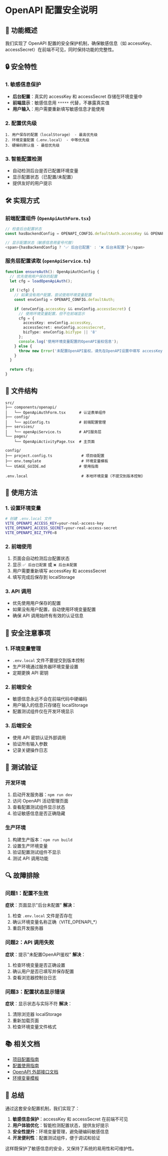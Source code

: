 # OpenAPI 配置安全说明

## 🎯 功能概述

我们实现了 OpenAPI 配置的安全保护机制，确保敏感信息（如 accessKey、accessSecret）在前端不可见，同时保持功能的完整性。

## 🔒 安全特性

### 1. 敏感信息保护
- **后台配置**：真实的 accessKey 和 accessSecret 存储在环境变量中
- **前端显示**：敏感信息用 `*****` 代替，不暴露真实值
- **用户输入**：用户需要重新填写敏感信息才能使用

### 2. 配置优先级
```
1. 用户保存的配置（localStorage） - 最高优先级
2. 环境变量配置（.env.local） - 中等优先级  
3. 硬编码默认值 - 最低优先级
```

### 3. 智能配置检测
- 自动检测后台是否已配置环境变量
- 显示配置状态（已配置/未配置）
- 提供友好的用户提示

## 🛠️ 实现方式

### 前端配置组件 (`OpenApiAuthForm.tsx`)
```typescript
// 检查后台配置状态
const hasBackendConfig = OPENAPI_CONFIG.defaultAuth.accessKey && OPENAPI_CONFIG.defaultAuth.accessSecret;

// 显示配置状态（敏感信息用星号代替）
<span>{hasBackendConfig ? '✅ 后台已配置' : '❌ 后台未配置'}</span>
```

### 服务层配置读取 (`openApiService.ts`)
```typescript
function ensureAuth(): OpenApiAuthConfig {
  // 优先使用用户保存的配置
  let cfg = loadOpenApiAuth();
  
  if (!cfg) {
    // 如果没有用户配置，尝试使用环境变量配置
    const envConfig = OPENAPI_CONFIG.defaultAuth;
    
    if (envConfig.accessKey && envConfig.accessSecret) {
      // 使用环境变量配置，但不在前端显示
      cfg = {
        accessKey: envConfig.accessKey,
        accessSecret: envConfig.accessSecret,
        bizType: envConfig.bizType || '8'
      };
      console.log('使用环境变量配置的OpenAPI鉴权信息');
    } else {
      throw new Error('未配置OpenAPI鉴权，请先在OpenAPI设置中填写 accessKey/accessSecret/bizType');
    }
  }
  
  return cfg;
}
```

## 📁 文件结构

```
src/
├── components/openapi/
│   └── OpenApiAuthForm.tsx      # 认证表单组件
├── config/
│   └── apiConfig.ts             # 前端配置管理
├── services/
│   └── openApiService.ts        # API服务层
└── pages/
    └── OpenApiActivityPage.tsx  # 主页面

config/
├── project.config.ts             # 项目级配置
├── env.template                  # 环境变量模板
└── USAGE_GUIDE.md               # 使用指南

.env.local                        # 本地环境变量（不提交到版本控制）
```

## 🔧 使用方法

### 1. 设置环境变量
```bash
# 创建 .env.local 文件
VITE_OPENAPI_ACCESS_KEY=your-real-access-key
VITE_OPENAPI_ACCESS_SECRET=your-real-access-secret
VITE_OPENAPI_BIZ_TYPE=8
```

### 2. 前端使用
1. 页面会自动检测后台配置状态
2. 显示 `✅ 后台已配置` 或 `❌ 后台未配置`
3. 用户需要重新填写 accessKey 和 accessSecret
4. 填写完成后保存到 localStorage

### 3. API 调用
- 优先使用用户保存的配置
- 如果没有用户配置，自动使用环境变量配置
- 确保 API 调用始终有有效的认证信息

## 🚨 安全注意事项

### 1. 环境变量管理
- `.env.local` 文件不要提交到版本控制
- 生产环境通过服务器环境变量设置
- 定期更换 API 密钥

### 2. 前端安全
- 敏感信息永远不会在前端代码中硬编码
- 用户输入的信息只存储在 localStorage
- 配置测试组件仅在开发环境显示

### 3. 后端安全
- 使用 API 密钥认证外部调用
- 验证所有输入参数
- 记录关键操作日志

## 🧪 测试验证

### 开发环境
1. 启动开发服务器：`npm run dev`
2. 访问 OpenAPI 活动管理页面
3. 查看配置测试组件显示状态
4. 验证敏感信息是否正确隐藏

### 生产环境
1. 构建生产版本：`npm run build`
2. 设置生产环境变量
3. 验证配置测试组件不显示
4. 测试 API 调用功能

## 🔍 故障排除

### 问题1：配置不生效
**症状**：页面显示"后台未配置"
**解决**：
1. 检查 `.env.local` 文件是否存在
2. 确认环境变量名称正确（VITE_OPENAPI_*）
3. 重启开发服务器

### 问题2：API 调用失败
**症状**：提示"未配置OpenAPI鉴权"
**解决**：
1. 检查环境变量是否正确设置
2. 确认用户是否已填写并保存配置
3. 查看浏览器控制台日志

### 问题3：配置状态显示错误
**症状**：显示状态与实际不符
**解决**：
1. 清除浏览器 localStorage
2. 重新加载页面
3. 检查环境变量文件格式

## 📚 相关文档

- [项目配置指南](../config/README.md)
- [配置使用指南](../config/USAGE_GUIDE.md)
- [OpenAPI 外部接口文档](./openapi-external-api.md)
- [环境变量模板](../config/env.template)

## 🎉 总结

通过这套安全配置机制，我们实现了：

1. **敏感信息保护**：accessKey 和 accessSecret 在前端不可见
2. **用户体验优化**：智能检测配置状态，提供友好提示
3. **安全性提升**：环境变量管理，避免硬编码敏感信息
4. **开发便利性**：配置测试组件，便于调试和验证

这样既保护了敏感信息的安全，又保持了系统的易用性和可维护性。
